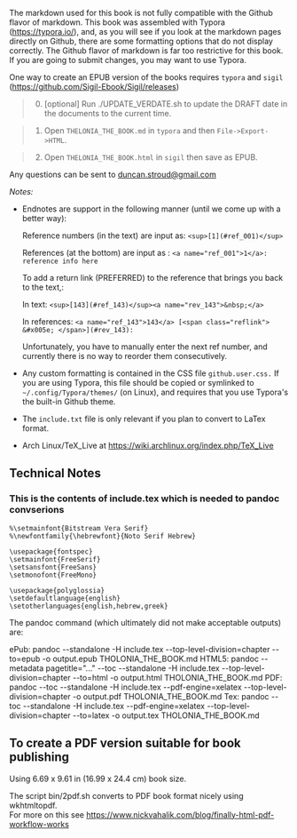The markdown used for this book is not fully compatible with the Github flavor of markdown.  This book was assembled with Typora (https://typora.io/), and, as you will see if you look at the markdown pages directly on Github, there are some formatting options that do not display correctly.  The Github flavor of markdown is far too restrictive for this book.  If you are going to submit changes, you may want to use Typora.

One way to create an EPUB version of the books requires `typora` and `sigil` (https://github.com/Sigil-Ebook/Sigil/releases) 

> 0) [optional] Run ./UPDATE_VERDATE.sh to update the DRAFT date in the documents to the current time.

> 1) Open `THELONIA_THE_BOOK.md` in `typora` and then `File->Export->HTML`.

> 2) Open `THELONIA_THE_BOOK.html` in `sigil` then save as EPUB.

Any questions can be sent to duncan.stroud@gmail.com

_Notes:_

- Endnotes are support in the following manner (until we come up with a better way):

  Reference numbers (in the text) are input as: ```<sup>[1](#ref_001)</sup>```

  References (at the bottom) are input as : ```<a name="ref_001">1</a>:  reference info here```

  To add a return link (PREFERRED) to the reference that brings you back to the text,:

  In text:   ```<sup>[143](#ref_143)</sup><a name="rev_143">&nbsp;</a>```
  
  In references: ```<a name="ref_143">143</a> [<span class="reflink"> &#x005e; </span>](#rev_143):```

  
  Unfortunately, you have to manually enter the next ref number, and currently there is no way to reorder them consecutively.

- Any custom formatting is contained in the CSS file `github.user.css.`  If you are using Typora, this file should be copied  or symlinked  to `~/.config/Typora/themes/` (on Linux), and requires that you use Typora's the built-in Github theme.

- The `include.txt` file is only relevant if you plan to convert to LaTex format.

- Arch Linux/TeX_Live at https://wiki.archlinux.org/index.php/TeX_Live


## Technical Notes

### This is the contents of include.tex which is needed to pandoc convserions
```
%\setmainfont{Bitstream Vera Serif}
%\newfontfamily{\hebrewfont}{Noto Serif Hebrew}

\usepackage{fontspec}
\setmainfont{FreeSerif}
\setsansfont{FreeSans}
\setmonofont{FreeMono}
 
\usepackage{polyglossia}
\setdefaultlanguage{english}
\setotherlanguages{english,hebrew,greek}

```
The pandoc command (which ultimately did not make acceptable outputs) are:

ePub: pandoc --standalone -H include.tex --top-level-division=chapter --to=epub -o output.epub THOLONIA_THE_BOOK.md
HTML5: pandoc --metadata pagetitle="..." --toc --standalone -H include.tex --top-level-division=chapter --to=html -o output.html THOLONIA_THE_BOOK.md
PDF: pandoc --toc --standalone -H include.tex --pdf-engine=xelatex --top-level-division=chapter -o output.pdf THOLONIA_THE_BOOK.md
Tex: pandoc --toc --standalone -H include.tex --pdf-engine=xelatex --top-level-division=chapter --to=latex -o output.tex THOLONIA_THE_BOOK.md

## To create a PDF version suitable for book publishing

Using 6.69 x 9.61 in (16.99 x 24.4 cm) book size.

The script bin/2pdf.sh converts to PDF book format nicely using wkhtmltopdf.  
For more on this see https://www.nickvahalik.com/blog/finally-html-pdf-workflow-works

